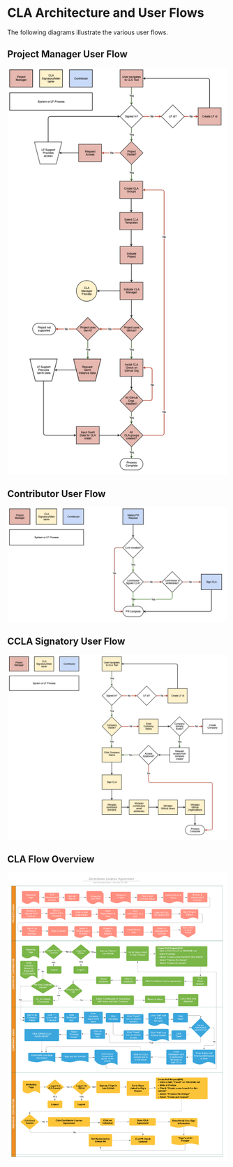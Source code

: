 # CLA Architecture and User Flows

The following diagrams illustrate the various user flows.

## Project Manager User Flow

![CLA Project Manager User Flow](../docs/imgs/project-manager-user-flow.png)

## Contributor User Flow

![CLA Contributor User Flow](../docs/imgs/cla-contributor-user-flow.png)

## CCLA Signatory User Flow

![CCLA Signatory User Flow](../docs/imgs/cla-signatory-user-flow.png)

## CLA Flow Overview

![CLA Flow Overview](../docs/imgs/cla-overview.png)

